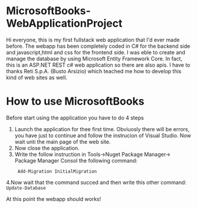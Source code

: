 # MicrosoftBooks-WebApplicationProject
Hi everyone, this is my first fullstack web application that I'd ever made before.
The webapp has been completely coded in C# for the backend side and javascript,html and css for the frontend side.
I was eble to create and manage the database by using Microsoft Entity Framework Core. In fact, this is an ASP.NET REST c# web application so there are also apis.
I have to thanks Reti S.p.A. (Busto Arsizio) which teached me how to develop this kind of web sites as well.

# How to use MicrosoftBooks
Before start using the application you have to do 4 steps
  1. Launch the application for thee first time. Obviuosly there will be errors, you have just to continue and follow the instrucion of Visual Studio. Now wait unti the main page of the web site.
  2. Now close the application.
  3. Write the follow instruction in Tools->Nuget Package Manager-> Package Manager Consol the following command:
     ```
      Add-Migration InitialMigration
     ```
  4.Now wait that the command succed and then write this other command:
     ```
      Update-Database
     ```

  At this point the webapp should works!
